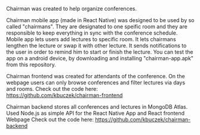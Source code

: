 Chairman was created to help organize conferences.

Chairman mobile app (made in React Native) was designed to be used by so called "chairmans". They are designated to one speific room and they are responsible to keep everything in sync with the conference schedule. Mobile app lets users add lectures to specific room. It lets chairmans lengthen the lecture or swap it with other lecture. It sends notifications to the user in order to remind him to start or finish the lecture. You can test the app on a android device, by downloading and installing "chairman-app.apk" from this repository.

Chairman frontend was created for attendants of the conference. On the webpage users can only browse conferences and filter lectures via days and rooms.
Check out the code here: https://github.com/kbuczek/chairman-frontend

Chairman backend stores all conferences and lectures in MongoDB Atlas. Used Node.js as simple API for the React Native App and React frontend Webpage
Check out the code here: https://github.com/kbuczek/chairman-backend
